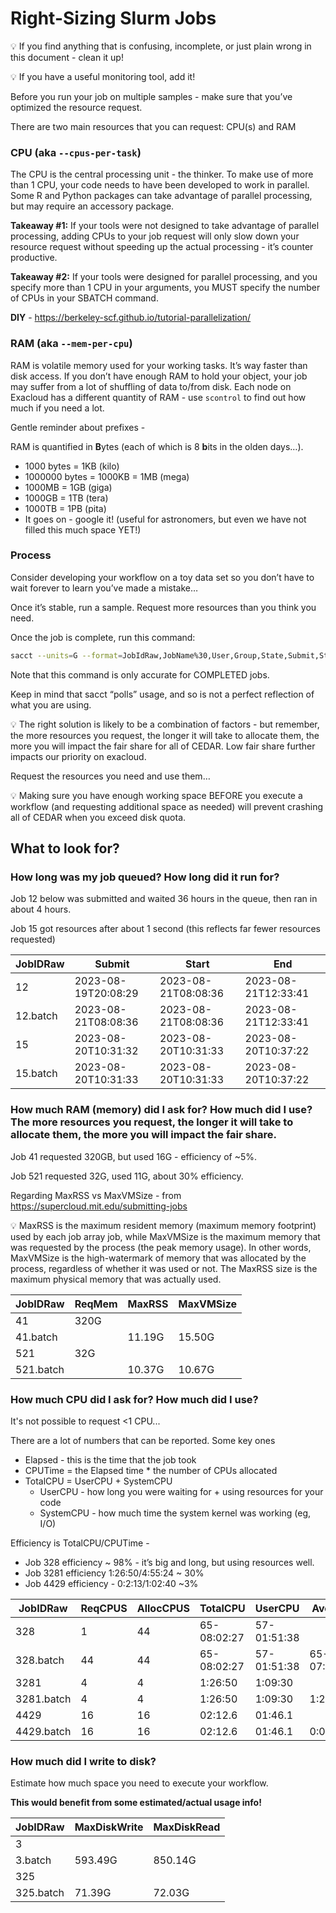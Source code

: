 # Right-Sizing Slurm Jobs

<aside>
💡 If you find anything that is confusing, incomplete, or just plain wrong in this document - clean it up!
</aside>

</aside>

💡 If you have a useful monitoring tool, add it!
</aside>

Before you run your job on multiple samples - make sure that you’ve optimized the resource request.

There are two main resources that you can request: CPU(s) and RAM

### CPU (aka `--cpus-per-task`)

The CPU is the central processing unit - the thinker. To make use of more than 1 CPU, your code needs to have been developed to work in parallel. Some R and Python packages can take advantage of parallel processing, but may require an accessory package. 

**Takeaway #1:**  If your tools were not designed to take advantage of parallel processing, adding CPUs to your job request will only slow down your resource request without speeding up the actual processing - it’s counter productive.

************************Takeaway #2:************************  If your tools were designed for parallel processing, and you specify more than 1 CPU in your arguments, you MUST specify the number of CPUs in your SBATCH command.

**DIY** - https://berkeley-scf.github.io/tutorial-parallelization/

### RAM (aka `--mem-per-cpu`)

RAM is volatile memory used for your working tasks. It’s way faster than disk access. If you don’t have enough RAM to hold your object, your job may suffer from a lot of shuffling of data to/from disk. Each node on Exacloud has a different quantity of RAM - use `scontrol` to find out how much if you need a lot.

Gentle reminder about prefixes -

RAM is quantified in **B**ytes (each of which is 8 **b**its in the olden days…). 

- 1000 bytes = 1KB (kilo)
- 1000000 bytes = 1000KB = 1MB (mega)
- 1000MB = 1GB (giga)
- 1000GB = 1TB (tera)
- 1000TB = 1PB (pita)
- It goes on - google it! (useful for astronomers, but even we have not filled this much space YET!)

### Process

Consider developing your workflow on a toy data set so you don’t have to wait forever to learn you’ve made a mistake…

Once it’s stable, run a sample. Request more resources than you think you need.

Once the job is complete, run this command:

```bash
sacct --units=G --format=JobIdRaw,JobName%30,User,Group,State,Submit,Start,End,Cluster,Partition,AllocNodes,ReqCPUs,AllocCPUs,TotalCPU,CPUTime,UserCPU,AveCPU,SystemCPU,Elapsed,Timelimit,ReqMem,MaxRSS,MaxVMSize,State,MaxDiskWrite,MaxDiskRead,CPUTimeRaw,ElapsedRaw,TimelimitRaw,SubmitLine --parsable2 -a -A cedar,cedar2 --starttime=2023-08-25 --endtime=2023-09-10 --user={yourID} > sacct_2023.09.15.txt
```

Note that this command is only accurate for COMPLETED jobs.

Keep in mind that sacct “polls” usage, and so is not a perfect reflection of what you are using. 

<aside>
💡 The right solution is likely to be a combination of factors - but remember, the more resources you request, the longer it will take to allocate them, the more you will impact the fair share for all of CEDAR. Low fair share further impacts our priority on exacloud. 

Request the resources you need and use them…

</aside>

<aside>
💡 Making sure you have enough working space BEFORE you execute a workflow (and requesting additional space as needed) will prevent crashing all of CEDAR when you exceed disk quota.

</aside>

## What to look for?

### How long was my job queued? How long did it run for?

Job 12 below was submitted and waited 36 hours in the queue, then ran in about 4 hours.

Job 15 got resources after about 1 second (this reflects far fewer resources requested)

| JobIDRaw | Submit | Start | End |
| --- | --- | --- | --- |
| 12 | 2023-08-19T20:08:29 | 2023-08-21T08:08:36 | 2023-08-21T12:33:41 |
| 12.batch | 2023-08-21T08:08:36 | 2023-08-21T08:08:36 | 2023-08-21T12:33:41 |
| 15 | 2023-08-20T10:31:32 | 2023-08-20T10:31:33 | 2023-08-20T10:37:22 |
| 15.batch | 2023-08-20T10:31:33 | 2023-08-20T10:31:33 | 2023-08-20T10:37:22 |

### How much RAM (memory) did I ask for? How much did I use? The more resources you request, the longer it will take to allocate them, the more you will impact the fair share.

Job 41 requested 320GB, but used 16G - efficiency of ~5%. 

Job 521 requested 32G, used 11G, about 30% efficiency.

Regarding MaxRSS vs MaxVMSize - from https://supercloud.mit.edu/submitting-jobs

<aside>
💡 MaxRSS is the maximum resident memory (maximum memory footprint) used by each job array job, while MaxVMSize is the maximum memory that was requested by the process (the peak memory usage). In other words, MaxVMSize is the high-watermark of memory that was allocated by the process, regardless of whether it was used or not. The MaxRSS size is the maximum physical memory that was actually used.

</aside>

| JobIDRaw | ReqMem | MaxRSS | MaxVMSize |
| --- | --- | --- | --- |
| 41 | 320G |  |  |
| 41.batch |  | 11.19G | 15.50G |
| 521 | 32G |  |  |
| 521.batch |  | 10.37G | 10.67G |

### How much CPU did I ask for? How much did I use?

It's not possible to request <1 CPU...

There are a lot of numbers that can be reported. Some key ones

- Elapsed - this is the time that the job took
- CPUTime = the Elapsed time * the number of CPUs allocated
- TotalCPU = UserCPU + SystemCPU
    - UserCPU - how long you were waiting for + using resources for your code
    - SystemCPU - how much time the system kernel was working (eg, I/O)

Efficiency is TotalCPU/CPUTime - 

- Job 328 efficiency ~ 98% - it’s big and long, but using resources well.
- Job 3281 efficiency  1:26:50/4:55:24 ~ 30%
- Job 4429 efficiency - 0:2:13/1:02:40 ~3%

| JobIDRaw | ReqCPUS | AllocCPUS | TotalCPU | UserCPU | AveCPU | CPUTime | SystemCPU | Elapsed |
| --- | --- | --- | --- | --- | --- | --- | --- | --- |
| 328 | 1 | 44 | 65-08:02:27 | 57-01:51:38 |  | 65-08:18:24 | 8-06:10:48 | 1-11:38:36 |
| 328.batch | 44 | 44 | 65-08:02:27 | 57-01:51:38 | 65-07:58:37 | 65-08:18:24 | 8-06:10:48 | 1-11:38:36 |
| 3281 | 4 | 4 | 1:26:50 | 1:09:30 |  | 4:55:24 | 17:20.0 | 1:13:51 |
| 3281.batch | 4 | 4 | 1:26:50 | 1:09:30 | 1:26:12 | 4:55:24 | 17:20.0 | 1:13:51 |
| 4429 | 16 | 16 | 02:12.6 | 01:46.1 |  | 1:02:40 | 00:26.5 | 0:03:55 |
| 4429.batch | 16 | 16 | 02:12.6 | 01:46.1 | 0:00:47 | 1:02:40 | 00:26.5 | 0:03:55 |

### How much did I write to disk?

Estimate how much space you need to execute your workflow. 

********************************This would benefit from some estimated/actual usage info!********************************

| JobIDRaw | MaxDiskWrite | MaxDiskRead |
| --- | --- | --- |
| 3 |  |  |
| 3.batch | 593.49G | 850.14G |
| 325 |  |  |
| 325.batch | 71.39G | 72.03G |
